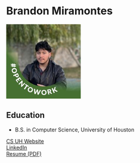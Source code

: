 
# Brandon Miramontes

![Profile Picture](images/1711405648833.jfif)

## Education
- B.S. in Computer Science, University of Houston

[CS UH Website](https://accessuh.uh.edu/login.php)  
[LinkedIn](https://www.linkedin.com/in/brandon-miramontes-4796a12b3/)  
[Resume (PDF)](files/resume.pdf)

